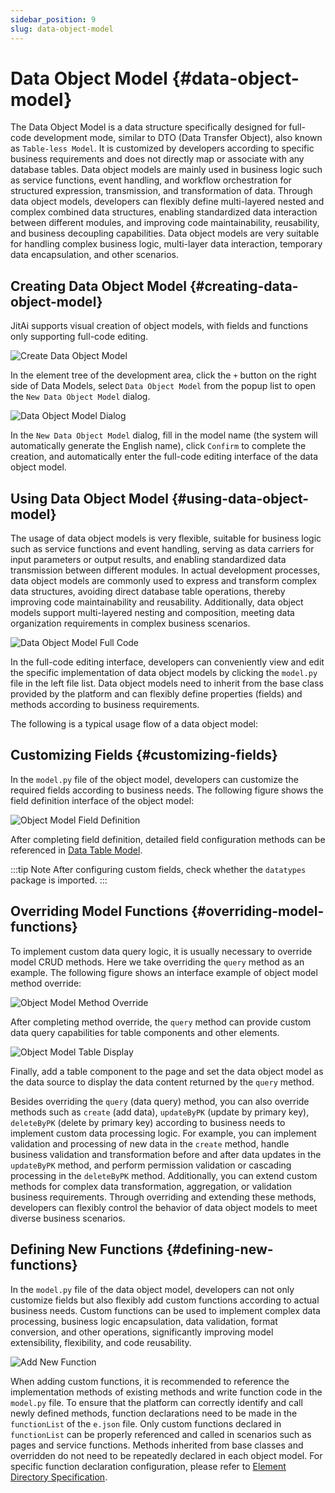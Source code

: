 ```yaml
---
sidebar_position: 9
slug: data-object-model
---
```


# Data Object Model {#data-object-model}
The Data Object Model is a data structure specifically designed for full-code development mode, similar to DTO (Data Transfer Object), also known as `Table-less Model`. It is customized by developers according to specific business requirements and does not directly map or associate with any database tables. Data object models are mainly used in business logic such as service functions, event handling, and workflow orchestration for structured expression, transmission, and transformation of data. Through data object models, developers can flexibly define multi-layered nested and complex combined data structures, enabling standardized data interaction between different modules, and improving code maintainability, reusability, and business decoupling capabilities. Data object models are very suitable for handling complex business logic, multi-layer data interaction, temporary data encapsulation, and other scenarios.

## Creating Data Object Model {#creating-data-object-model}
JitAi supports visual creation of object models, with fields and functions only supporting full-code editing.

![Create Data Object Model](./img/create-data-object-model.png)

In the element tree of the development area, click the `+` button on the right side of Data Models, select `Data Object Model` from the popup list to open the `New Data Object Model` dialog.

![Data Object Model Dialog](./img/data-object-model-popup.png)

In the `New Data Object Model` dialog, fill in the model name (the system will automatically generate the English name), click `Confirm` to complete the creation, and automatically enter the full-code editing interface of the data object model.

## Using Data Object Model {#using-data-object-model}
The usage of data object models is very flexible, suitable for business logic such as service functions and event handling, serving as data carriers for input parameters or output results, and enabling standardized data transmission between different modules. In actual development processes, data object models are commonly used to express and transform complex data structures, avoiding direct database table operations, thereby improving code maintainability and reusability. Additionally, data object models support multi-layered nesting and composition, meeting data organization requirements in complex business scenarios.

![Data Object Model Full Code](./img/data-object-model-full-code.png)

In the full-code editing interface, developers can conveniently view and edit the specific implementation of data object models by clicking the `model.py` file in the left file list. Data object models need to inherit from the base class provided by the platform and can flexibly define properties (fields) and methods according to business requirements.

The following is a typical usage flow of a data object model:

## Customizing Fields {#customizing-fields}
In the `model.py` file of the object model, developers can customize the required fields according to business needs. The following figure shows the field definition interface of the object model:

![Object Model Field Definition](./img/object-model-field-definition.png)

After completing field definition, detailed field configuration methods can be referenced in [Data Table Model](./data-table-model#source-code-mode).

:::tip Note
After configuring custom fields, check whether the `datatypes` package is imported.
:::

## Overriding Model Functions {#overriding-model-functions}
To implement custom data query logic, it is usually necessary to override model CRUD methods. Here we take overriding the `query` method as an example. The following figure shows an interface example of object model method override:

![Object Model Method Override](./img/object-model-method-override.png)

After completing method override, the `query` method can provide custom data query capabilities for table components and other elements.

![Object Model Table Display](./img/object-model-table-display.png)

Finally, add a table component to the page and set the data object model as the data source to display the data content returned by the `query` method.

Besides overriding the `query` (data query) method, you can also override methods such as `create` (add data), `updateByPK` (update by primary key), `deleteByPK` (delete by primary key) according to business needs to implement custom data processing logic. For example, you can implement validation and processing of new data in the `create` method, handle business validation and transformation before and after data updates in the `updateByPK` method, and perform permission validation or cascading processing in the `deleteByPK` method. Additionally, you can extend custom methods for complex data transformation, aggregation, or validation business requirements. Through overriding and extending these methods, developers can flexibly control the behavior of data object models to meet diverse business scenarios.

## Defining New Functions {#defining-new-functions}
In the `model.py` file of the data object model, developers can not only customize fields but also flexibly add custom functions according to actual business needs. Custom functions can be used to implement complex data processing, business logic encapsulation, data validation, format conversion, and other operations, significantly improving model extensibility, flexibility, and code reusability.

![Add New Function](./img/data-object-model-add-function.gif)

When adding custom functions, it is recommended to reference the implementation methods of existing methods and write function code in the `model.py` file. To ensure that the platform can correctly identify and call newly defined methods, function declarations need to be made in the `functionList` of the `e.json` file. Only custom functions declared in `functionList` can be properly referenced and called in scenarios such as pages and service functions. Methods inherited from base classes and overridden do not need to be repeatedly declared in each object model. For specific function declaration configuration, please refer to [Element Directory Specification](../../reference/runtime-platform/JAAP#element-directory-specification).